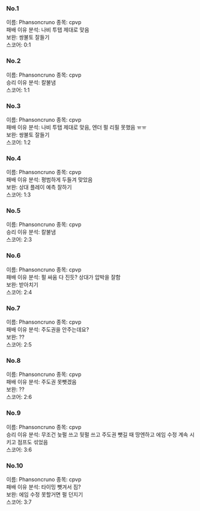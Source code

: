 ### No.1<br>
이름: Phansoncruno
종목: cpvp <br>
패배 이유 분석: 나비 투탭 제대로 맞음<br>
보완: 쌍불토 잘들기 <br>
스코어: 0:1 <br>

### No.2<br>
이름: Phansoncruno
종목: cpvp <br>
승리 이유 분석: 칼불냄<br>
스코어: 1:1 <br>

### No.3<br>
이름: Phansoncruno
종목: cpvp <br>
패배 이유 분석: 나비 투탭 제대로 맞음, 엔더 펄 리필 못했음 ㅠㅠ<br>
보완: 쌍불토 잘들기 <br>
스코어: 1:2 <br>

### No.4<br>
이름: Phansoncruno
종목: cpvp <br>
패배 이유 분석: 평범하게 두들겨 맞았음<br>
보완: 상대 플레이 예측 잘하기 <br>
스코어: 1:3 <br>

### No.5<br>
이름: Phansoncruno
종목: cpvp <br>
승리 이유 분석: 칼불냄<br>
스코어: 2:3 <br>

### No.6<br>
이름: Phansoncruno
종목: cpvp <br>
패배 이유 분석: 펄 싸움 다 진듯? 상대가 압박을 잘함<br>
보완: 받아치기 <br>
스코어: 2:4 <br>

### No.7<br>
이름: Phansoncruno
종목: cpvp <br>
패배 이유 분석: 주도권을 안주는데요?<br>
보완: ?? <br>
스코어: 2:5 <br>

### No.8<br>
이름: Phansoncruno
종목: cpvp <br>
패배 이유 분석: 주도권 못뺏겠음<br>
보완: ?? <br>
스코어: 2:6 <br>

### No.9<br>
이름: Phansoncruno
종목: cpvp <br>
승리 이유 분석: 무조건 늦펄 쓰고 뒷펄 쓰고 주도권 뺏길 때 땅엔하고 에임 수정 계속 시키고 점프도 섞었음<br>
스코어: 3:6 <br>

### No.10<br>
이름: Phansoncruno
종목: cpvp <br>
패배 이유 분석: 타이밍 뺏겨서 짐?<br>
보완: 에임 수정 못할거면 펄 던지기 <br>
스코어: 3:7 <br>
